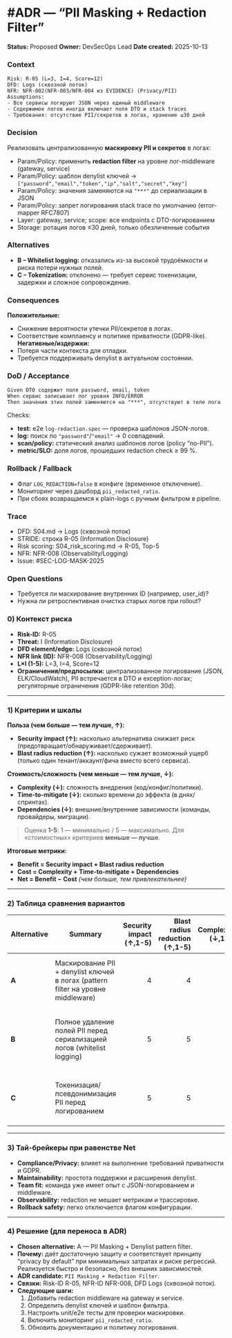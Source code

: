 # #ADR — “PII Masking + Redaction Filter”


**Status:** Proposed
**Owner:** DevSecOps Lead
**Date created:** 2025-10-13


### Context
```
Risk: R-05 (L=3, I=4, Score=12)
DFD: Logs (сквозной поток)
NFR: NFR-002(NFR-003/NFR-004 из EVIDENCE) (Privacy/PII)
Assumptions:
- Все сервисы логируют JSON через единый middleware
- Содержимое логов иногда включает поля DTO и stack traces
- Требования: отсутствие PII/секретов в логах, хранение ≤30 дней
```


### Decision
Реализовать централизованную **маскировку PII и секретов** в логах:
- Param/Policy: применить **redaction filter** на уровне лог-middleware (gateway, service)
- Param/Policy: шаблон denylist ключей → `["password","email","token","ip","salt","secret","key"]`
- Param/Policy: значения заменяются на `"***"` до сериализации в JSON
- Param/Policy: запрет логирования stack trace по умолчанию (error-mapper RFC7807)
- Layer: gateway, service; scope: все endpoints с DTO-логированием
- Storage: ротация логов ≤30 дней, только обезличенные события


### Alternatives
- **B – Whitelist logging:** отказались из-за высокой трудоёмкости и риска потери нужных полей.
- **C – Tokenization:** отклонено — требует сервис токенизации, задержки и сложное сопровождение.


### Consequences
**Положительные:**
- Снижение вероятности утечки PII/секретов в логах.
- Соответствие комплаенсу и политике приватности (GDPR-like).
  **Негативные/издержки:**
- Потеря части контекста для отладки.
- Требуется поддерживать denylist в актуальном состоянии.


### DoD / Acceptance
```gherkin
Given DTO содержит поля password, email, token
When сервис записывает лог уровня INFO/ERROR
Then значения этих полей заменяются на "***", отсутствуют в теле лога
```
Checks:
- **test:** e2e `log-redaction.spec` — проверка шаблонов JSON-логов.
- **log:** поиск по `"password"`/`"email"` → 0 совпадений.
- **scan/policy:** статический анализ шаблонов логов (policy “no-PII”).
- **metric/SLO:** доля логов, прошедших redaction check ≥ 99 %.


### Rollback / Fallback
- Флаг `LOG_REDACTION=false` в конфиге (временное отключение).
- Мониторинг через дашборд `pii_redacted_ratio`.
- При сбоях возвращаемся к plain-logs с ручным фильтром в pipeline.


### Trace
- DFD: S04.md → Logs (сквозной поток)
- STRIDE: строка R-05 (Information Disclosure)
- Risk scoring: S04_risk_scoring.md → R-05, Top-5
- NFR: NFR-008 (Observability/Logging)
- Issue: #SEC-LOG-MASK-2025


### Open Questions
- Требуется ли маскирование внутренних ID (например, user_id)?
- Нужна ли ретроспективная очистка старых логов при rollout?

### 0) Контекст риска

* **Risk-ID:** R-05
* **Threat:** I (Information Disclosure)
* **DFD element/edge:** Logs (сквозной поток)
* **NFR link (ID):** NFR-008 (Observability/Logging)
* **L×I (1-5):** L=3, I=4, Score=12
* **Ограничения/предпосылки:** централизованное логирование (JSON, ELK/CloudWatch), PII встречается в DTO и exception-логах; регуляторные ограничения (GDPR-like retention 30d).

---

### 1) Критерии и шкалы

**Польза (чем больше — тем лучше, ↑):**

* **Security impact (↑):** насколько альтернатива снижает риск (предотвращает/обнаруживает/сдерживает).
* **Blast radius reduction (↑):** насколько сужает возможный ущерб (только один тенант/аккаунт/фича вместо всего сервиса).

**Стоимость/сложность (чем меньше — тем лучше, ↓):**

* **Complexity (↓):** сложность внедрения (код/конфиг/политики).
* **Time-to-mitigate (↓):** сколько времени до эффекта (в днях/спринтах).
* **Dependencies (↓):** внешние/внутренние зависимости (команды, провайдеры, миграции).

> Оценка **1-5**: 1 — минимально / 5 — максимально. Для «стоимостных» критериев **меньше — лучше**.

**Итоговые метрики:**

* **Benefit = Security impact + Blast radius reduction**
* **Cost = Complexity + Time-to-mitigate + Dependencies**
* **Net = Benefit − Cost** *(чем больше, тем привлекательнее)*

---

### 2) Таблица сравнения вариантов

| Alternative | Summary                                                                          | Security impact (↑,1-5) | Blast radius reduction (↑,1-5) | Complexity (↓,1-5) | Time-to-mitigate (↓,1-5) | Dependencies (↓,1-5) | **Benefit** | **Cost** | **Net** | Notes                                                             |
|-------------|----------------------------------------------------------------------------------|------------------------:|-------------------------------:|-------------------:|-------------------------:|---------------------:|------------:|---------:|--------:|-------------------------------------------------------------------|
| **A**       | Маскирование PII + denylist ключей в логах (pattern filter на уровне middleware) |                       4 |                              4 |                  2 |                        2 |                    2 |       **8** |    **6** |  **+2** | Простая реализация, быстрый эффект, без внешних зависимостей.     |
| **B**       | Полное удаление полей PII перед сериализацией логов (whitelist logging)          |                       5 |                              5 |                  4 |                        3 |                    3 |      **10** |   **10** |   **0** | Самое надёжное, но ломает отладку и требует рефакторинга логеров. |
| **C**       | Токенизация/псевдонимизация PII перед логированием                               |                       5 |                              5 |                  5 |                        4 |                    4 |      **10** |   **13** |  **−3** | Высокая защита, но сильно повышает сложность и задержку.          |

---

### 3) Тай-брейкеры при равенстве Net

* **Compliance/Privacy:** влияет на выполнение требований приватности и GDPR.
* **Maintainability:** простота поддержки и расширения denylist.
* **Team fit:** команда уже имеет опыт с JSON-логированием и middleware.
* **Observability:** redaction не мешает метрикам и трассировке.
* **Rollback safety:** легко отключается флагом конфигурации.

---

### 4) Решение (для переноса в ADR)

* **Chosen alternative:** A — PII Masking + Denylist pattern filter.
* **Почему:** даёт достаточную защиту и соответствует принципу “privacy by default” при минимальных затратах и риске регрессий. Реализуется быстро и безопасно, без внешних зависимостей.
* **ADR candidate:** `PII Masking + Redaction Filter`.
* **Связки:** Risk-ID R-05, NFR-ID NFR-008, DFD Logs (сквозной поток).
* **Следующие шаги:**
    1. Добавить redaction middleware на gateway и service.
    2. Определить denylist ключей и шаблон фильтра.
    3. Настроить unit/e2e тесты для проверки маскировки.
    4. Включить мониторинг `pii_redacted_ratio`.
    5. Обновить документацию и политику логирования.